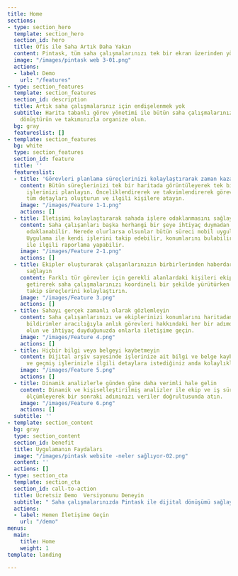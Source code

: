 ```yaml
---
title: Home
sections:
- type: section_hero
  template: section_hero
  section_id: hero
  title: Ofis ile Saha Artık Daha Yakın
  content: Pintask, tüm saha çalışmalarınızı tek bir ekran üzerinden yönetmenizi sağlayacak.
  image: "/images/pintask web 3-01.png"
  actions:
  - label: Demo
    url: "/features"
- type: section_features
  template: section_features
  section_id: description
  title: Artık saha çalışmalarınız için endişelenmek yok
  subtitle: Harita tabanlı görev yönetimi ile bütün saha çalışmalarınızı dijitale
    dönüştürün ve takımınızla organize olun.
  bg: gray
  featureslist: []
- template: section_features
  bg: white
  type: section_features
  section_id: feature
  title: ''
  featureslist:
  - title: 'Görevleri planlama süreçlerinizi kolaylaştırarak zaman kazanın '
    content: Bütün süreçlerinizi tek bir haritada görüntüleyerek tek bir arayüzden
      işlerinizi planlayın. Önceliklendirerek ve takvimlendirerek görevlerle ilgili
      tüm detayları oluşturun ve ilgili kişilere atayın.
    image: "/images/Feature 1-1.png"
    actions: []
  - title: İletişimi kolaylaştırarak sahada işlere odaklanmasını sağlayın
    content: Saha çalışanları başka herhangi bir şeye ihtiyaç duymadan kendi işlerine
      odaklanabilir. Nerede olurlarsa olsunlar bütün süreci mobil uygulamada yönetebilir.
      Uygulama ile kendi işlerini takip edebilir, konumlarını bulabilir, iş detayları
      ile ilgili raporlama yapabilir.
    image: "/images/Feature 2-1.png"
    actions: []
  - title: Ekipler oluşturarak çalışanlarınızın birbirlerinden haberdar olmalarını
      sağlayın
    content: Farklı tür görevler için gerekli alanlardaki kişileri ekipler haline
      getirerek saha çalışmalarınızı koordineli bir şekilde yürütürken planlama ve
      takip süreçlerini kolaylaştırın.
    image: "/images/Feature 3.png"
    actions: []
  - title: Sahayı gerçek zamanlı olarak gözlemleyin
    content: Saha çalışanlarınızı ve ekiplerinizi konumlarını haritadan takip edinin,
      bildirimler aracılığıyla anlık görevleri hakkındaki her bir adımdan haberdar
      olun ve ihtiyaç duyduğunuzda onlarla iletişime geçin.
    image: "/images/Feature 4.png"
    actions: []
  - title: Hiçbir bilgi veya belgeyi kaybetmeyin
    content: Dijital arşiv sayesinde işlerinize ait bilgi ve belge kaybını önleyin
      ve geçmiş işlerinizle ilgili detaylara istediğiniz anda kolaylıkla ulaşabilirsiniz.
    image: "/images/Feature 5.png"
    actions: []
  - title: Dinamik analizlerle günden güne daha verimli hale gelin
    content: Dinamik ve kişiselleştirilmiş analizler ile ekip ve iş süreçlerinizi
      ölçümleyerek bir sonraki adımınızı veriler doğrultusunda atın.
    image: "/images/Feature 6.png"
    actions: []
  subtitle: ''
- template: section_content
  bg: gray
  type: section_content
  section_id: benefit
  title: Uygulamanın Faydaları
  image: "/images/pintask website -neler sağlıyor-02.png"
  content: ''
  actions: []
- type: section_cta
  template: section_cta
  section_id: call-to-action
  title: Ücretsiz Demo  Versiyonunu Deneyin
  subtitle: " Saha çalışmalarınızda Pintask ile dijital dönüşümü sağlayın"
  actions:
  - label: Hemen İletişime Geçin
    url: "/demo"
menus:
  main:
    title: Home
    weight: 1
template: landing

---
```

